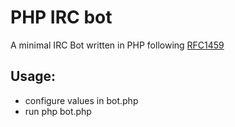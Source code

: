 PHP IRC bot
===========

A minimal IRC Bot written in PHP following [RFC1459](https://tools.ietf.org/html/rfc1459)

## Usage:
- configure values in bot.php
- run php bot.php
